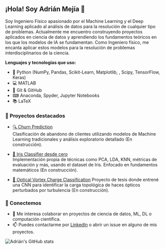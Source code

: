 ## ¡Hola! Soy Adrián Mejía 👋 

Soy Ingeniero Físico apasionado por el Machine Learning y el Deep Learning aplicado al análisis de datos para la resolución de cualquier tipo de problemas. Actualmente me encuentro construyendo proyectos aplicados en ciencia de datos y aprendiendo los fundamentos teóricos en los que los modelos de IA se fundamentan. Como Ingeniero físico, me encanta aplicar estos modelos para la resolución de problemas interdisciplinarios de la ciencia.  

**Lenguajes y tecnologías que uso:**
- 🐍 Python (NumPy, Pandas, Scikit-Learn, Matplotlib, , Scipy, TensorFlow, Keras)
- 💻 MATLAB
- 📂 Git & GitHub
- ⌨ Anaconda, Spyder, Jupyter Notebooks
- 📚 LaTeX

### 🧪 Proyectos destacados

- [🔍 Churn Prediction](https://github.com/tuusuario/churn-prediction)  
  Clasificación de abandono de clientes utilizando modelos de Machine Learning tradicionales y análisis exploratorio detallado (En construcción).

- [🌸 Iris Classifier desde cero](https://github.com/tuusuario/iris-classifier)  
  Implementación propia de técnicas como PCA, LDA, KNN, métricas de evaluación y más, usando el dataset de Iris. Enfocado en fundamentos matemáticos (En construcción).

- [📡 Optical Vortex Charge Classification](https://github.com/tuusuario/optical-vortex-cnn) 
  Proyecto de tesis donde entrené una CNN para identificar la carga topológica de haces ópticos perturbados por turbulencia (En construcción).

### 🤝 Conectemos
- 💬 Me interesa colaborar en proyectos de ciencia de datos, ML, DL o computación científica.
- 📫 Puedes contactarme por [LinkedIn](https://www.linkedin.com/in/adrejia/) o abrir un issue en alguno de mis proyectos.

![Adrián's GitHub stats](https://github-readme-stats.vercel.app/api?username=tuusuario&show_icons=true&theme=default)
